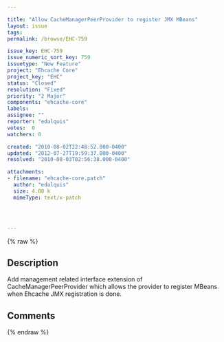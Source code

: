 ```yaml
---

title: "Allow CacheManagerPeerProvider to register JMX MBeans"
layout: issue
tags: 
permalink: /browse/EHC-759

issue_key: EHC-759
issue_numeric_sort_key: 759
issuetype: "New Feature"
project: "Ehcache Core"
project_key: "EHC"
status: "Closed"
resolution: "Fixed"
priority: "2 Major"
components: "ehcache-core"
labels: 
assignee: ""
reporter: "edalquis"
votes:  0
watchers: 0

created: "2010-08-02T22:48:52.000-0400"
updated: "2012-07-27T19:59:37.000-0400"
resolved: "2010-08-03T02:56:38.000-0400"

attachments:
- filename: "ehcache-core.patch"
  author: "edalquis"
  size: 4.00 k
  mimeType: text/x-patch




---
```


{% raw %}

## Description

<div markdown="1" class="description">

Add management related interface extension of CacheManagerPeerProvider which allows the provider to register MBeans when Ehcache JMX registration is done.

</div>

## Comments



{% endraw %}
